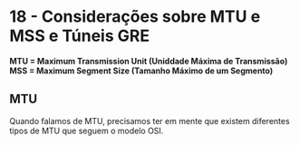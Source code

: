 # 18 - Considerações sobre MTU e MSS e Túneis GRE

**MTU = Maximum Transmission Unit (Uniddade Máxima de Transmissão)**
**MSS = Maximum Segment Size (Tamanho Máximo de um Segmento)**

## MTU

Quando falamos de MTU, precisamos ter em mente que existem diferentes tipos de MTU que seguem o modelo OSI. <br></br>